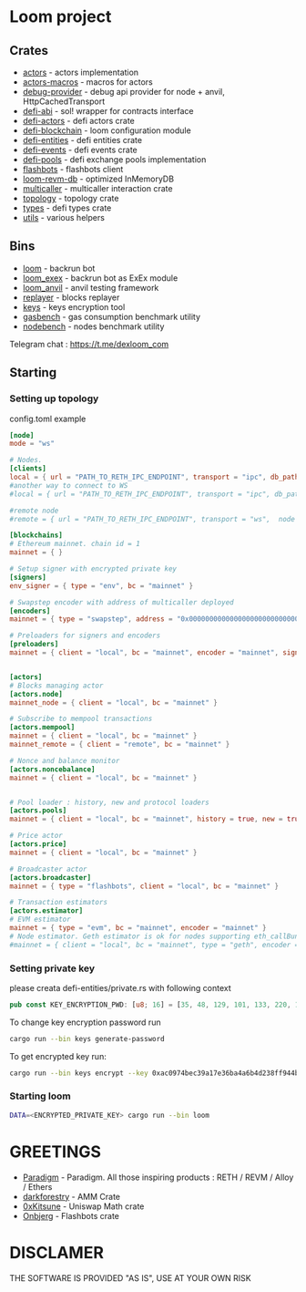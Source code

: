 # Loom project

## Crates

- [actors](./crates/actors) - actors implementation
- [actors-macros](./crates/actors-macros) - macros for actors
- [debug-provider](./crates/debug-provider) - debug api provider for node + anvil, HttpCachedTransport
- [defi-abi](./crates/defi-abi) - sol! wrapper for contracts interface
- [defi-actors](./crates/defi-actors) - defi actors crate
- [defi-blockchain](./crates/defi-blockchian) - loom configuration module
- [defi-entities](./crates/defi-entities) - defi entities crate
- [defi-events](./crates/defi-events) - defi events crate
- [defi-pools](./crates/defi-pools) - defi exchange pools implementation
- [flashbots](./crates/flashbots) - flashbots client
- [loom-revm-db](./crates/loom-revm-db) - optimized InMemoryDB
- [multicaller](./crates/multicaller) - multicaller interaction crate
- [topology](./crates/topology) - topology crate
- [types](./crates/types) - defi types crate
- [utils](./crates/utils) - various helpers

## Bins

- [loom](./bin/loom) - backrun bot
- [loom_exex](./bin/loom_exex) - backrun bot as ExEx module
- [loom_anvil](./bin/loom_anvil) - anvil testing framework
- [replayer](./bin/replayer) - blocks replayer
- [keys](./bin/keys) - keys encryption tool
- [gasbench](./bin/gasbench) - gas consumption benchmark utility
- [nodebench](./bin/nodebench) - nodes benchmark utility

Telegram chat : https://t.me/dexloom_com

## Starting

### Setting up topology

config.toml example

```toml
[node]
mode = "ws"

# Nodes. 
[clients]
local = { url = "PATH_TO_RETH_IPC_ENDPOINT", transport = "ipc", db_path = "PATH_TO_RETH_DATA_FOLDER/db", node = "reth" }
#another way to connect to WS
#local = { url = "PATH_TO_RETH_IPC_ENDPOINT", transport = "ipc", db_path = "PATH_TO_RETH_DATA_FOLDER/db", node = "reth" }

#remote node 
#remote = { url = "PATH_TO_RETH_IPC_ENDPOINT", transport = "ws",  node = "geth" }

[blockchains]
# Ethereum mainnet. chain id = 1
mainnet = { }

# Setup signer with encrypted private key
[signers]
env_signer = { type = "env", bc = "mainnet" }

# Swapstep encoder with address of multicaller deployed
[encoders]
mainnet = { type = "swapstep", address = "0x0000000000000000000000000000000000000000" }

# Preloaders for signers and encoders
[preloaders]
mainnet = { client = "local", bc = "mainnet", encoder = "mainnet", signers = "env_signer" }


[actors]
# Blocks managing actor
[actors.node]
mainnet_node = { client = "local", bc = "mainnet" }

# Subscribe to mempool transactions
[actors.mempool]
mainnet = { client = "local", bc = "mainnet" }
mainnet_remote = { client = "remote", bc = "mainnet" }

# Nonce and balance monitor
[actors.noncebalance]
mainnet = { client = "local", bc = "mainnet" }


# Pool loader : history, new and protocol loaders
[actors.pools]
mainnet = { client = "local", bc = "mainnet", history = true, new = true, protocol = true }

# Price actor 
[actors.price]
mainnet = { client = "local", bc = "mainnet" }

# Broadcaster actor 
[actors.broadcaster]
mainnet = { type = "flashbots", client = "local", bc = "mainnet" }

# Transaction estimators
[actors.estimator]
# EVM estimator 
mainnet = { type = "evm", bc = "mainnet", encoder = "mainnet" }
# Node estimator. Geth estimator is ok for nodes supporting eth_callBundle method only 
#mainnet = { client = "local", bc = "mainnet", type = "geth", encoder = "mainnet" }
```

### Setting private key

please creata defi-entities/private.rs with following context

```rust
pub const KEY_ENCRYPTION_PWD: [u8; 16] = [35, 48, 129, 101, 133, 220, 104, 197, 183, 159, 203, 89, 168, 201, 91, 130];
```

To change key encryption password run

```sh
cargo run --bin keys generate-password  
```

To get encrypted key run:

```sh
cargo run --bin keys encrypt --key 0xac0974bec39a17e36ba4a6b4d238ff944bacb478cbed5efcae784d7bf4f2ff80
```

### Starting loom

```sh
DATA=<ENCRYPTED_PRIVATE_KEY> cargo run --bin loom
```

# GREETINGS

- [Paradigm](https://github.com/paradigmxyz) - Paradigm. All those inspiring products : RETH / REVM / Alloy / Ethers
- [darkforestry](https://github.com/darkforestry/amms-rs) - AMM Crate
- [0xKitsune](https://github.com/0xKitsune) - Uniswap Math crate
- [Onbjerg](https://github.com/onbjerg) - Flashbots crate

# DISCLAMER

THE SOFTWARE IS PROVIDED "AS IS", USE AT YOUR OWN RISK
